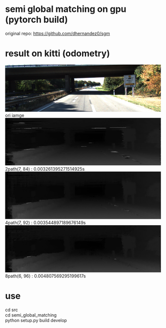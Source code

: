 
# semi global matching on gpu (pytorch build)
original repo: https://github.com/dhernandez0/sgm

# result on kitti (odometry)
![image](https://github.com/sjg918/sgm/blob/main/image.png?raw=true)
ori iamge
![2path](https://github.com/sjg918/sgm/blob/main/path-2.png?raw=true)
2path(7, 84) : 0.003261395271514925s
![4path](https://github.com/sjg918/sgm/blob/main/path-4.png?raw=true)
4path(7, 92) : 0.003544897189676149s
![8path](https://github.com/sjg918/sgm/blob/main/path-8.png?raw=true)
8path(6, 96) : 0.004807569295199617s

# use
cd src<br/>
cd semi_global_matching<br/>
python setup.py build develop<br/>
